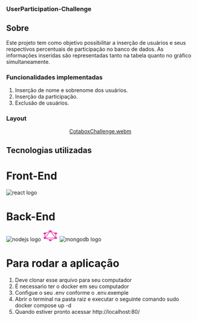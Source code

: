 ### UserParticipation-Challenge

## Sobre
Este projeto tem como objetivo possibilitar a inserção de usuários e seus respectivos percentuais de participação no banco de dados. As informações inseridas são representadas tanto na tabela quanto no gráfico simultaneamente.

### Funcionalidades implementadas
1. Inserção de nome e sobrenome dos usuários.
2. Inserção da participação.
3. Exclusão de usuários.

### Layout
<div align="center"> 
  
[CotaboxChallenge.webm](https://github.com/kassiaschipper/UserParticipation-Challenge/assets/78599273/037a6e87-40e8-41f0-87d1-5e5b1fcd3b35)

</div>


## Tecnologias utilizadas

# Front-End
<div align="left">
      <img src="https://cdn.jsdelivr.net/gh/devicons/devicon/icons/react/react-original.svg" height="30" width="42" alt="react logo"  />
</div>

# Back-End
<div align="left">
   <img src="https://cdn.jsdelivr.net/gh/devicons/devicon/icons/nodejs/nodejs-original.svg" height="30" width="42" alt="nodejs logo"  />
   <img src="https://github.com/devicons/devicon/blob/v2.15.1/icons/graphql/graphql-plain.svg" height="30" width="42" alt="graphql logo"  //>
   <img src="https://cdn.jsdelivr.net/gh/devicons/devicon/icons/mongodb/mongodb-original.svg" height="30" width="42" alt="mongodb logo"  />
</div>

# Para rodar a aplicação
1. Deve clonar esse arquivo para seu computador
2. É necessario ter o docker em seu computador
3. Configue o seu .env conforme o .env.exemple
4. Abrir o terminal na pasta raiz e executar o seguinte comando sudo docker compose up -d
5. Quando estiver pronto acessar http://localhost:80/
